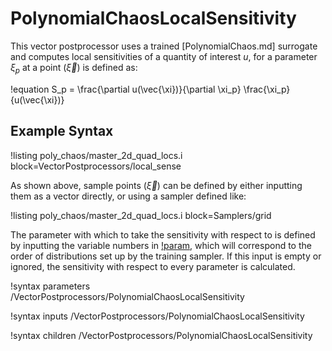 # PolynomialChaosLocalSensitivity

This vector postprocessor uses a trained [PolynomialChaos.md] surrogate and computes local sensitivities of a quantity of interest $u$, for a parameter $\xi_p$ at a point ($\vec{\xi}$) is defined as:

!equation
S_p = \frac{\partial u(\vec{\xi})}{\partial \xi_p} \frac{\xi_p}{u(\vec{\xi})}

## Example Syntax

!listing poly_chaos/master_2d_quad_locs.i block=VectorPostprocessors/local_sense

As shown above, sample points ($\vec{\xi}$) can be defined by either inputting them as a vector directly, or using a sampler defined like:

!listing poly_chaos/master_2d_quad_locs.i block=Samplers/grid

The parameter with which to take the sensitivity with respect to is defined by inputting the variable numbers in [!param](/VectorPostprocessors/PolynomialChaosLocalSensitivity/sensitivity_parameters), which will correspond to the order of distributions set up by the training sampler. If this input is empty or ignored, the sensitivity with respect to every parameter is calculated.

!syntax parameters /VectorPostprocessors/PolynomialChaosLocalSensitivity

!syntax inputs /VectorPostprocessors/PolynomialChaosLocalSensitivity

!syntax children /VectorPostprocessors/PolynomialChaosLocalSensitivity
